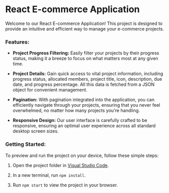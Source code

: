 # React E-commerce Application

Welcome to our React E-commerce Application! This project is designed to provide an intuitive and efficient way to manage your e-commerce projects.
### Features:

- **Project Progress Filtering:** Easily filter your projects by their progress status, making it a breeze to focus on what matters most at any given time.

- **Project Details:** Gain quick access to vital project information, including progress status, allocated members, project title, icon, description, due date, and progress percentage. All this data is fetched from a JSON object for convenient management.

- **Pagination:** With pagination integrated into the application, you can efficiently navigate through your projects, ensuring that you never feel overwhelmed, no matter how many projects you're handling.

- **Responsive Design:** Our user interface is carefully crafted to be responsive, ensuring an optimal user experience across all standard desktop screen sizes.

### Getting Started:

To preview and run the project on your device, follow these simple steps:

1. Open the project folder in [Visual Studio Code](https://code.visualstudio.com/download).

2. In a new terminal, run `npm install`.

3. Run `npm start` to view the project in your browser.




